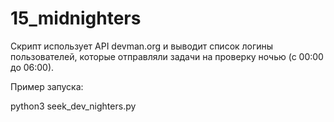# 15_midnighters

Скрипт использует API devman.org и выводит список логины пользователей, которые отправляли задачи на проверку ночью (с 00:00 до 06:00).

Пример запуска: 

  python3 seek_dev_nighters.py

